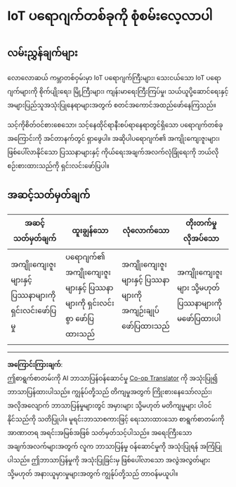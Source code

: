 <!--
CO_OP_TRANSLATOR_METADATA:
{
  "original_hash": "7ef1cec2d27b086032d46ab1958f3e99",
  "translation_date": "2025-08-28T17:20:45+00:00",
  "source_file": "1-getting-started/lessons/1-introduction-to-iot/assignment.md",
  "language_code": "my"
}
-->
# IoT ပရောဂျက်တစ်ခုကို စုံစမ်းလေ့လာပါ

## လမ်းညွှန်ချက်များ

လောလောဆယ် ကမ္ဘာတစ်ဝှမ်းမှာ IoT ပရောဂျက်ကြီးများ၊ သေးငယ်သော IoT ပရောဂျက်များကို စိုက်ပျိုးရေး၊ မြို့ကြီးများ၊ ကျန်းမာရေးကြီးကြပ်မှု၊ သယ်ယူပို့ဆောင်ရေးနှင့် အများပြည်သူအသုံးပြုနေရာများအတွက် စတင်အကောင်အထည်ဖော်နေကြသည်။

သင့်ကိုစိတ်ဝင်စားစေသော၊ သင့်နေထိုင်ရာနီးစပ်ရာနေရာတွင်ရှိသော ပရောဂျက်တစ်ခုအကြောင်းကို အင်တာနက်တွင် ရှာဖွေပါ။ အဆိုပါပရောဂျက်၏ အကျိုးကျေးဇူးများ၊ ဖြစ်ပေါ်လာနိုင်သော ပြဿနာများနှင့် ကိုယ်ရေးအချက်အလက်လုံခြုံရေးကို ဘယ်လိုစဉ်းစားထားသည်ကို ရှင်းလင်းဖော်ပြပါ။

## အဆင့်သတ်မှတ်ချက်

| အဆင့်သတ်မှတ်ချက် | ထူးချွန်သော | လုံလောက်သော | တိုးတက်မှုလိုအပ်သော |
| ----------------- | ------------ | ------------ | ------------------- |
| အကျိုးကျေးဇူးများနှင့် ပြဿနာများကို ရှင်းလင်းဖော်ပြမှု | ပရောဂျက်၏ အကျိုးကျေးဇူးများနှင့် ပြဿနာများကို ရှင်းလင်းစွာ ဖော်ပြထားသည် | အကျိုးကျေးဇူးများနှင့် ပြဿနာများကို အကျဉ်းချုပ်ဖော်ပြထားသည် | အကျိုးကျေးဇူးများ သို့မဟုတ် ပြဿနာများကို မဖော်ပြထားပါ |

---

**အကြောင်းကြားချက်**:  
ဤစာရွက်စာတမ်းကို AI ဘာသာပြန်ဝန်ဆောင်မှု [Co-op Translator](https://github.com/Azure/co-op-translator) ကို အသုံးပြု၍ ဘာသာပြန်ထားပါသည်။ ကျွန်ုပ်တို့သည် တိကျမှုအတွက် ကြိုးစားနေသော်လည်း၊ အလိုအလျောက် ဘာသာပြန်မှုများတွင် အမှားများ သို့မဟုတ် မတိကျမှုများ ပါဝင်နိုင်သည်ကို သတိပြုပါ။ မူရင်းဘာသာစကားဖြင့် ရေးသားထားသော စာရွက်စာတမ်းကို အာဏာတရ အရင်းအမြစ်အဖြစ် သတ်မှတ်သင့်ပါသည်။ အရေးကြီးသော အချက်အလက်များအတွက် လူက ဘာသာပြန်မှု ဝန်ဆောင်မှုကို အသုံးပြုရန် အကြံပြုပါသည်။ ဤဘာသာပြန်မှုကို အသုံးပြုခြင်းမှ ဖြစ်ပေါ်လာသော အလွဲအလွတ်များ သို့မဟုတ် အနားယူမှားမှုများအတွက် ကျွန်ုပ်တို့သည် တာဝန်မယူပါ။